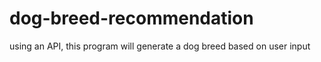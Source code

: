 # dog-breed-recommendation
using an API, this program will generate a dog breed based on user input
